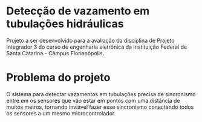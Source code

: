 # Detecção de vazamento em tubulações hidráulicas
Projeto a ser desenvolvido para a avaliação da disciplina de Projeto Integrador 3 do curso de engenharia eletrônica da Instituição Federal de Santa Catarina - Câmpus Florianópolis.

# Problema do projeto
O sistema para detectar vazamentos em tubulações precisa de sincronismo entre em os sensores que vão estar em pontos com uma distância de muitos metros, tornando inviável fazer esse sincronismo conectando todos os sensores a um mesmo microcontrolador.
